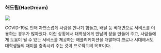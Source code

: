 ### 해드림(HaeDream)
<img src="https://img.shields.io/badge/Java-3766AB?style=flat-square&logo=Java&logoColor=white"/>

COVID-19로 인해 자연스럽게 사람을 만나기 힘들고, 배달 등 비대면으로 서비스를 이용하는 경우가 많아졌다. 이런 상황에서 대학생에게 만남의 장을 만들어 주고, 사람들에게 도움이 될 수 있는 서비스를 제공하는 애플리케이션을 개발하여 코로나 시대에서도 대학생들의 재미를 충족시켜 주는 것이 프로젝트의 목표이다.
